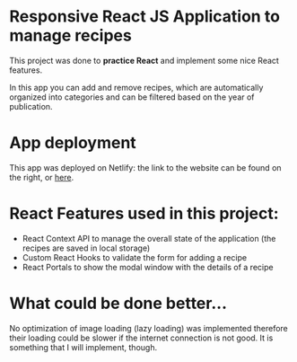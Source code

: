# Responsive React JS Application to manage recipes

This project was done to **practice React** and implement some nice React features.

In this app you can add and remove recipes, which are automatically organized into categories and can be filtered based on the year of publication.

# App deployment

This app was deployed on Netlify: the link to the website can be found on the right, or [here](https://elisa-recipe-manager.netlify.app/).

# React Features used in this project:

- React Context API to manage the overall state of the application (the recipes are saved in local storage)
- Custom React Hooks to validate the form for adding a recipe
- React Portals to show the modal window with the details of a recipe

# What could be done better...

No optimization of image loading (lazy loading) was implemented therefore their loading could be slower if the internet connection is not good. It is something that I will implement, though.
